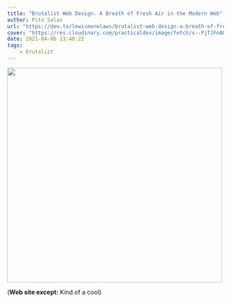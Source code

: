 ```yaml
---
title: "Brutalist Web Design. A Breath of Fresh Air in the Modern Web"
author: Pito Salas
url: "https://dev.to/lewismenelaws/brutalist-web-design-a-breath-of-fresh-air-in-the-modern-web-2jk5" 
cover: "https://res.cloudinary.com/practicaldev/image/fetch/s--PjTJFnAG--/c_imagga_scale,f_auto,fl_progressive,h_500,q_auto,w_1000/https://thepracticaldev.s3.amazonaws.com/i/vtd3ryqp0ojc3m488s6h.jpg" 
date: 2021-04-06 13:40:22
tags:
    - brutalist
---
```

<img src=https://res.cloudinary.com/practicaldev/image/fetch/s--PjTJFnAG--/c_imagga_scale,f_auto,fl_progressive,h_500,q_auto,w_1000/https://thepracticaldev.s3.amazonaws.com/i/vtd3ryqp0ojc3m488s6h.jpg width="500">



(**Web site except:** Kind of a cool) 
